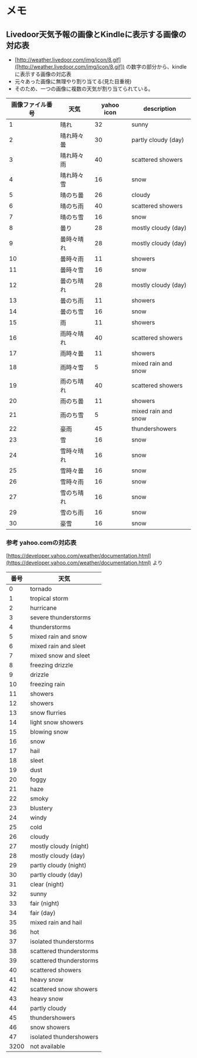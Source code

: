 # メモ

## Livedoor天気予報の画像とKindleに表示する画像の対応表

* [http://weather.livedoor.com/img/icon/8.gif]([http://weather.livedoor.com/img/icon/8.gif]) の数字の部分から、kindleに表示する画像の対応表
* 元々あった画像に無理やり割り当てる(見た目重視)
* そのため、一つの画像に複数の天気が割り当てられている。

|画像ファイル番号|天気|yahoo icon|description|
|----------------|----|----------|-----------|
|1|晴れ|32|sunny|
|2|晴れ時々曇|30|partly cloudy (day)|
|3|晴れ時々雨|40|scattered showers|
|4|晴れ時々雪|16|snow|
|5|晴のち曇|26|cloudy|
|6|晴のち雨|40|scattered showers|
|7|晴のち雪|16|snow|
|8|曇り|28|mostly cloudy (day)|
|9|曇時々晴れ|28|mostly cloudy (day)|
|10|曇時々雨|11|showers|
|11|曇時々雪|16|snow|
|12|曇のち晴れ|28|mostly cloudy (day)|
|13|曇のち雨|11|showers|
|14|曇のち雪|16|snow|
|15|雨|11|showers|
|16|雨時々晴れ|40|scattered showers|
|17|雨時々曇|11|showers|
|18|雨時々雪|5|mixed rain and snow|
|19|雨のち晴れ|40|scattered showers|
|20|雨のち曇|11|showers|
|21|雨のち雪|5|mixed rain and snow|
|22|豪雨|45|thundershowers|
|23|雪|16|snow|
|24|雪時々晴れ|16|snow|
|25|雪時々曇|16|snow|
|26|雪時々雨|16|snow|
|27|雪のち晴れ|16|snow|
|29|雪のち雨|16|snow|
|30|豪雪|16|snow|

### 参考 yahoo.comの対応表

[https://developer.yahoo.com/weather/documentation.html](https://developer.yahoo.com/weather/documentation.html) より

|番号|天気|
|----|----|
|0|tornado|
|1|tropical storm|
|2|hurricane|
|3|severe thunderstorms|
|4|thunderstorms|
|5|mixed rain and snow|
|6|mixed rain and sleet|
|7|mixed snow and sleet|
|8|freezing drizzle|
|9|drizzle|
|10|freezing rain|
|11|showers|
|12|showers|
|13|snow flurries|
|14|light snow showers|
|15|blowing snow|
|16|snow|
|17|hail|
|18|sleet|
|19|dust|
|20|foggy|
|21|haze|
|22|smoky|
|23|blustery|
|24|windy|
|25|cold|
|26|cloudy|
|27|mostly cloudy (night)|
|28|mostly cloudy (day)|
|29|partly cloudy (night)|
|30|partly cloudy (day)|
|31|clear (night)|
|32|sunny|
|33|fair (night)|
|34|fair (day)|
|35|mixed rain and hail|
|36|hot|
|37|isolated thunderstorms|
|38|scattered thunderstorms|
|39|scattered thunderstorms|
|40|scattered showers|
|41|heavy snow|
|42|scattered snow showers|
|43|heavy snow|
|44|partly cloudy|
|45|thundershowers|
|46|snow showers|
|47|isolated thundershowers|
|3200|not available|
